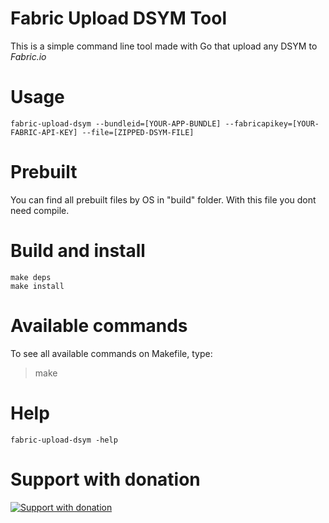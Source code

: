 # Fabric Upload DSYM Tool

This is a simple command line tool made with Go that upload any DSYM to *Fabric.io*

# Usage

```
fabric-upload-dsym --bundleid=[YOUR-APP-BUNDLE] --fabricapikey=[YOUR-FABRIC-API-KEY] --file=[ZIPPED-DSYM-FILE]
```

# Prebuilt

You can find all prebuilt files by OS in "build" folder. With this file you dont need compile.

# Build and install

```
make deps
make install
```

# Available commands

To see all available commands on Makefile, type:
> make  

# Help

```
fabric-upload-dsym -help
```

# Support with donation
[![Support with donation](http://donation.pcoutinho.com/images/donate-button.png)](http://donation.pcoutinho.com/)